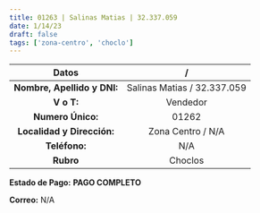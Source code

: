 ```yaml
---
title: 01263 | Salinas Matias | 32.337.059
date: 1/14/23
draft: false
tags: ['zona-centro', 'choclo']
---
```


|          **Datos**          |             /             |
|:---------------------------:|:-------------------------:|
| **Nombre, Apellido y DNI:** | Salinas Matias / 32.337.059 |
|          **V o T:**         |          Vendedor         |
|      **Numero Único:**      |           01262           |
|  **Localidad y Dirección:** |     Zona Centro / N/A     |
|        **Teléfono:**        |            N/A            |
|          **Rubro**          |          Choclos          |

**Estado de Pago:** **PAGO COMPLETO**

**Correo:** N/A
